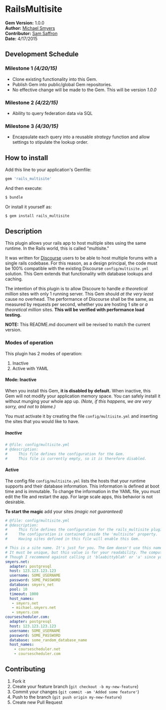 # RailsMultisite

**Gem Version:** 1.0.0  
**Author:** [Michael Smyers](https://meta.discourse.org/users/msmyers)  
**Contributor:** [Sam Saffron](https://meta.discourse.org/users/sam)  
**Date:** 4/17/2015  

## Development Schedule

### Milestone 1 *(4/20/15)*

* Clone existing functionality into this Gem.
* Publish Gem into public/global Gem repositories.
* No effective change will be made to the Gem. This will be version *1.0.0*

### Milestone 2 *(4/22/15)*

* Ability to query federation data via SQL

### Milestone 3 *(4/30/15)*

* Encapsulate each query into a reusable *strategy* function and allow settings to stipulate the lookup order.

## How to install

Add this line to your application's Gemfile:

```ruby
gem 'rails_multisite'
```

And then execute:

```ruby
$ bundle
```

Or install it yourself as:

```ruby
$ gem install rails_multisite
```

## Description

This plugin allows your rails app to host multiple sites using the same runtime. In the Rails world, this is called "multisite."

It was written for [Discourse](http://www.discourse.org) users to be able to host multiple forums with a single rails codebase. For this reason, as a design principal, the code must be 100% compatible with the existing Discourse `config/multisite.yml` solution. This Gem extends that functionality with database lookups and caching.

The intention of this plugin is to allow Discoure to handle *a theoretical million* sites with only 1 running server. This Gem should *at the very least* cause no overhead. The performance of Discourse shall be the same, as measured by requests per second, whether you are hosting 1 site or *a theoretical million* sites. **This will be verified with performance load testing.**

**NOTE:** This README.md document will be revised to match the current version. 

### Modes of operation

This plugin has 2 modes of operation:

1. Inactive 
2. Active with YAML

#### Mode: Inactive

When you install this Gem, **it is disabled by default.** When inactive, this Gem will not modify your application memory space. You can safely install it without munging your whole app up. *(Note, if this happens, we are very sorry, and not to blame.)*

You must activate it by creating the file `config/multisite.yml` and inserting the sites that you would like to have.

##### Inactive

```yaml
# @file: config/multisite.yml
# @description: 
#     This file defines the configuration for the Gem.
#     This file is currently empty, so it is therefore disabled.
```

#### Active 

The config file `config/multisite.yml` lists the hosts that your runtime supports and their database information. This information is defined at boot time and is immutable. To change the information in the YAML file, you must edit the file and restart the app. For large scale apps, this behavior is not desirable.

**To start the magic** add your sites *(magic not guaranteed)*

```yaml
# @file: config/multisite.yml
# @description: 
#     This file defines the configuration for the rails_multisite plugin.
#     The configuration is contained inside the 'multisite' property.
#     Having sites defined in this file will enable this Gem.

# This is a site name. It's just for you. The Gem doesn't use this name for anything.
# It must be unique, but this value is for your readability. The computer doesn't care. 
# Though I recommend against calling it 'blaabittyblah' or 'a' since you'll want to remember what it is for.
smyers.net:
  adapter: postgresql      
  host: 123.123.123.123 
  username: SOME_USERNAME
  password: SOME_PASSWORD
  database: smyers_net
  pool: 10
  timeout: 1000
  host_names:
   - smyers.net
   - michael.smyers.net
   - smyers.com
coursescheduler.com:
  adapter: postgresql      
  host: 123.123.123.123 
  username: SOME_USERNAME
  password: SOME_PASSWORD
  database: some_random_database_name
  host_names:
    - coursescheduler.net
    - coursescheduler.com
```

## Contributing

1. Fork it
2. Create your feature branch (`git checkout -b my-new-feature`)
3. Commit your changes (`git commit -am 'Added some feature'`)
4. Push to the branch (`git push origin my-new-feature`)
5. Create new Pull Request

